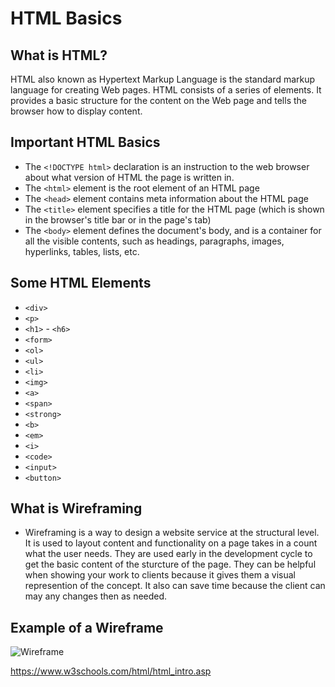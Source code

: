 # HTML Basics

## What is HTML?

HTML also known as Hypertext Markup Language is the standard markup language for creating Web pages. HTML consists of a series of elements. It provides a basic structure for the content on the Web page and tells the browser how to display content.

## Important HTML Basics
- The `<!DOCTYPE html>` declaration is an instruction to the web browser about what version of HTML the page is written in.
- The `<html>` element is the root element of an HTML page
- The `<head>` element contains meta information about the HTML page
- The `<title>` element specifies a title for the HTML page (which is shown in the browser's title bar or in the page's tab)
- The `<body>` element defines the document's body, and is a container for all the visible contents, such as headings, paragraphs, images, hyperlinks, tables, lists, etc.

## Some HTML Elements

- `<div>`
- `<p>`
- `<h1>` - `<h6>`
- `<form>`
- `<ol>`
- `<ul>`
- `<li>`
- `<img>`
- `<a>`
- `<span>`
- `<strong>` 
- `<b>` 
- `<em>`
- `<i>` 
- `<code>` 
- `<input>`
- `<button>`

## What is Wireframing

- Wireframing is a way to design a website service at the structural level. It is used to layout content and functionality on a page takes in a count what the user needs. They are used early in the development cycle to get the basic content of the sturcture of the page. They can be helpful when showing your work to clients because it gives them a visual represention of the concept. It also can save time because the client can may any changes then as needed.

## Example of a Wireframe

![Wireframe](https://www.google.com/url?sa=i&url=https%3A%2F%2Fwww.mockplus.com%2Fblog%2Fpost%2Fwireframe-example&psig=AOvVaw3u5MTM2f8EfHQ-MFLKqopo&ust=1627540107090000&source=images&cd=vfe&ved=0CAsQjRxqFwoTCPCBr8aRhfICFQAAAAAdAAAAABAr)


https://www.w3schools.com/html/html_intro.asp